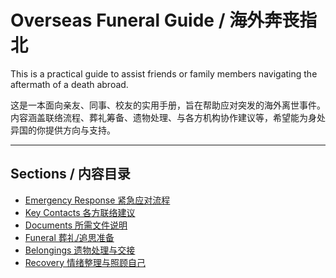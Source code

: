 # Overseas Funeral Guide / 海外奔丧指北

This is a practical guide to assist friends or family members navigating the aftermath of a death abroad.

这是一本面向亲友、同事、校友的实用手册，旨在帮助应对突发的海外离世事件。内容涵盖联络流程、葬礼筹备、遗物处理、与各方机构协作建议等，希望能为身处异国的你提供方向与支持。

---

## Sections / 内容目录

- [Emergency Response 紧急应对流程](docs/emergency.md)
- [Key Contacts 各方联络建议](docs/contacts.md)
- [Documents 所需文件说明](docs/documents.md)
- [Funeral 葬礼/追思准备](docs/funeral.md)
- [Belongings 遗物处理与交接](docs/belongings.md)
- [Recovery 情绪整理与照顾自己](docs/recovery.md)
